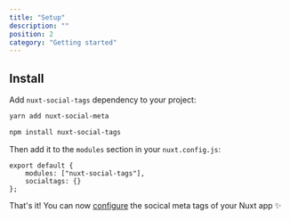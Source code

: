 ```yaml
---
title: "Setup"
description: ""
position: 2
category: "Getting started"
---
```


## Install

Add `nuxt-social-tags` dependency to your project:

<code-group>
  <code-block label="Yarn" active>

```bash
yarn add nuxt-social-meta
```

  </code-block>
  <code-block label="NPM">

```bash
npm install nuxt-social-tags
```

  </code-block>
</code-group>

Then add it to the `modules` section in your `nuxt.config.js`:

```js{}[nuxt.config.js]
export default {
	modules: ["nuxt-social-tags"],
	socialtags: {}
};
```

<alert type="success">

That's it! You can now [configure](/options) the socical meta tags of your Nuxt app ✨

</alert>
